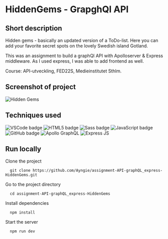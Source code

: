 # HiddenGems - GrapghQl API

## Short description 

Hidden gems - basically an updated version of a ToDo-list. Here you can add your favorite secret spots on the lovely Swedish island Gotland.

This was an assignment to build a graphQl API with Apolloserver & Express middleware.
As I used express, I was able to add frontend as well.

Course: API-utveckling, FED22S, Medieinstitutet Sthlm.

## Screenshot of project
![Hidden Gems](https://angelicareutersward.se/assets/hiddenGems/hiddenGems.png)

## Techniques used
![VSCode badge](https://img.shields.io/badge/VSCode-0078D4?style=for-the-badge&logo=visual%20studio%20code&logoColor=white/to/img.png)
![HTML5 badge](https://img.shields.io/badge/HTML5-E34F26?style=for-the-badge&logo=html5&logoColor=white/to/img.png)
![Sass badge](https://img.shields.io/badge/Sass-CC6699?style=for-the-badge&logo=sass&logoColor=white/to/img.png)
![JavaScript badge](https://img.shields.io/badge/JavaScript-323330?style=for-the-badge&logo=javascript&logoColor=F7DF1E/to/img.png)
![GitHub badge](https://img.shields.io/badge/GitHub-100000?style=for-the-badge&logo=github&logoColor=white/to/img.png)
![Apollo GraphQL](https://img.shields.io/badge/Apollo%20GraphQL-311C87?&style=for-the-badge&logo=Apollo%20GraphQL&logoColor=white)
![Express JS](https://img.shields.io/badge/Express.js-000000?style=for-the-badge&logo=express&logoColor=white)

## Run locally
Clone the project

```terminal
  git clone https://github.com/Ayngie/assignment-API-graphQL_express-HiddenGems.git
```

Go to the project directory

```terminal
  cd assignment-API-graphQL_express-HiddenGems
```

Install dependencies

```terminal
  npm install
```

Start the server

```terminal
  npm run dev
```
